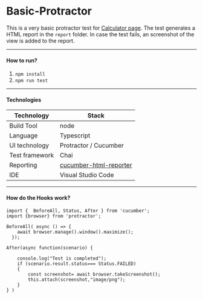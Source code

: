 # Basic-Protractor

This is a very basic protractor test for [Calculator page](http://www.way2automation.com/angularjs-protractor/calc/). The test generates a HTML report in the `report` folder. In case the test fails, an screenshot of the view is added to the report.

---
#### How to run?
1. `npm install`
2. `npm run test`
---
#### Technologies

Technology  | Stack
------------- | -------------
Build Tool  | node
Language  | Typescript
UI technology  | Protractor / Cucumber 
Test framework  | Chai
Reporting | [cucumber-html-reporter](https://www.npmjs.com/package/cucumber-html-reporter)
IDE | Visual Studio Code

---
#### How do the Hooks work?

```{Typescript}
import {  BeforeAll, Status, After } from 'cucumber';
import {browser} from 'protractor';

BeforeAll( async () => {
    await browser.manage().window().maximize();
  });

After(async function(scenario) {

    console.log("Test is completed");
    if (scenario.result.status=== Status.FAILED)
    {
        const screenshot= await browser.takeScreenshot();
        this.attach(screenshot,"image/png");
    }
} ) 

```
